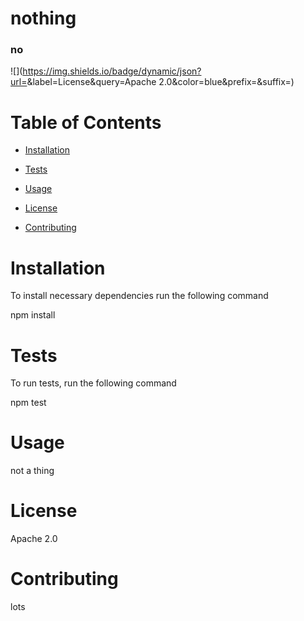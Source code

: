 
  # nothing

  ### no

  ![](https://img.shields.io/badge/dynamic/json?url=<URL>&label=License&query=Apache 2.0&color=blue&prefix=<PREFIX>&suffix=<SUFFIX>)

  # Table of Contents
  
  * [Installation](#installation)

  * [Tests](#tests)

  * [Usage](#usage)

  * [License](#license)

  * [Contributing](#contributing)


  # Installation 

  To install necessary dependencies run the following command 

  npm install

  # Tests 

  To run tests, run the following command

  npm test

  # Usage

  not a thing

  # License

  Apache 2.0

  # Contributing 

  lots

 ![]()
  